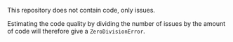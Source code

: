 This repository does not contain code, only issues.

Estimating the code quality by dividing the number of issues by the amount of
code will therefore give a `ZeroDivisionError`.
